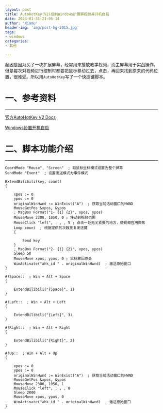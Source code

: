 ```yaml
---
layout: post
title: AutoHotKey(V2)控制Windows扩展屏视频并开机自启
date: 2024-01-31-21-06-14
author: 'Xiamu'
header-img: 'img/post-bg-2015.jpg'
tags:
- windows
categories:
- 其他

---
```



起因是因为买了一块扩展屏幕，经常用来播放教学视频，而主屏幕用于实战操作，但是每次对视频进行控制时都要把鼠标移动过去，点击，再回来找到原来的代码位置，很难受。所以用`AutoHotKey`写了一个快捷键脚本。

# 一、参考资料
-----------

[官方AutoHotKey V2 Docs](https://www.autohotkey.com/docs/v2/)

[Windows设置开机自启](https://blog.csdn.net/qq_43555917/article/details/106523588)

# 二、脚本功能介绍
-------------

```prism language-python
CoordMode "Mouse", "Screen"  ; 将鼠标坐标模式设置为整个屏幕
SendMode "Event"  ; 设置发送模式为事件模式

ExtendBilibili(key, count)
{
   
    xpos := 0
    ypos := 0
    originalWinHwnd := WinExist("A")  ; 获取当前活动窗口的HWND
    MouseGetPos &xpos, &ypos
    ; MsgBox Format("1- {1} {2}", xpos, ypos)
    MouseMove 2300, 1050, 0 ; 移动到视频范围
    MouseClick "left", , , , 5 ; 点击一处无关紧要的地方，使视频应用聚焦
    Loop count  ; 根据提供的次数重复发送键
    {
   
        Send key
    }
    ; MsgBox Format("2- {1} {2}", xpos, ypos)
    Sleep 50
    MouseMove xpos, ypos, 0 ; 鼠标移回原处
    WinActivate("ahk_id " . originalWinHwnd)  ; 激活原始窗口
}

#!Space::  ; Win + Alt + Space
{
   
    ExtendBilibili("{Space}", 1)
}

#!Left::  ; Win + Alt + Left
{
   
    ExtendBilibili("{Left}", 3)
}

#!Right::  ; Win + Alt + Right
{
   
    ExtendBilibili("{Right}", 2)
}

#!Up::  ; Win + Alt + Up
{
   
    xpos := 0
    ypos := 0
    originalWinHwnd := WinExist("A")  ; 获取当前活动窗口的HWND
    MouseGetPos &xpos, &ypos
    MouseMove 2300, 1050, 1
    MouseClick "left", , , , 0
    Sleep 2000
    MouseMove xpos, ypos, 0
    WinActivate("ahk_id " . originalWinHwnd)  ; 激活原始窗口
}

```

